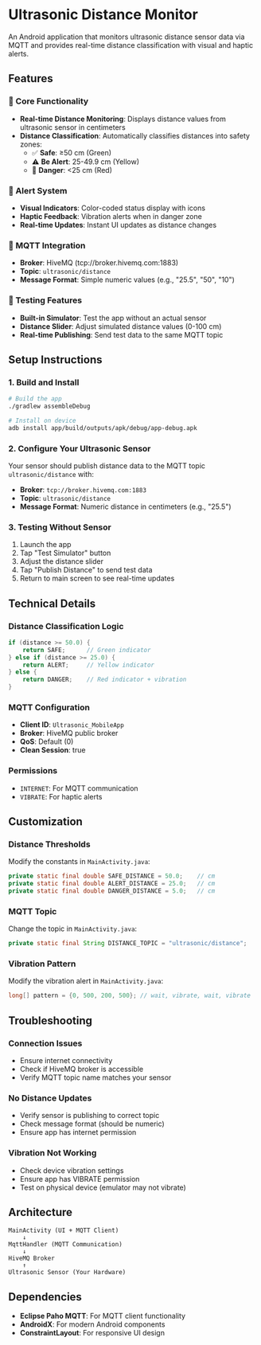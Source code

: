 # Ultrasonic Distance Monitor

An Android application that monitors ultrasonic distance sensor data via MQTT and provides real-time distance classification with visual and haptic alerts.

## Features

### 🎯 Core Functionality
- **Real-time Distance Monitoring**: Displays distance values from ultrasonic sensor in centimeters
- **Distance Classification**: Automatically classifies distances into safety zones:
  - ✅ **Safe**: ≥50 cm (Green)
  - ⚠️ **Be Alert**: 25-49.9 cm (Yellow) 
  - 🚨 **Danger**: <25 cm (Red)

### 🔔 Alert System
- **Visual Indicators**: Color-coded status display with icons
- **Haptic Feedback**: Vibration alerts when in danger zone
- **Real-time Updates**: Instant UI updates as distance changes

### 📡 MQTT Integration
- **Broker**: HiveMQ (tcp://broker.hivemq.com:1883)
- **Topic**: `ultrasonic/distance`
- **Message Format**: Simple numeric values (e.g., "25.5", "50", "10")

### 🧪 Testing Features
- **Built-in Simulator**: Test the app without an actual sensor
- **Distance Slider**: Adjust simulated distance values (0-100 cm)
- **Real-time Publishing**: Send test data to the same MQTT topic

## Setup Instructions

### 1. Build and Install
```bash
# Build the app
./gradlew assembleDebug

# Install on device
adb install app/build/outputs/apk/debug/app-debug.apk
```

### 2. Configure Your Ultrasonic Sensor
Your sensor should publish distance data to the MQTT topic `ultrasonic/distance` with:
- **Broker**: `tcp://broker.hivemq.com:1883`
- **Topic**: `ultrasonic/distance`
- **Message Format**: Numeric distance in centimeters (e.g., "25.5")

### 3. Testing Without Sensor
1. Launch the app
2. Tap "Test Simulator" button
3. Adjust the distance slider
4. Tap "Publish Distance" to send test data
5. Return to main screen to see real-time updates

## Technical Details

### Distance Classification Logic
```java
if (distance >= 50.0) {
    return SAFE;      // Green indicator
} else if (distance >= 25.0) {
    return ALERT;     // Yellow indicator  
} else {
    return DANGER;    // Red indicator + vibration
}
```

### MQTT Configuration
- **Client ID**: `Ultrasonic_MobileApp`
- **Broker**: HiveMQ public broker
- **QoS**: Default (0)
- **Clean Session**: true

### Permissions
- `INTERNET`: For MQTT communication
- `VIBRATE`: For haptic alerts

## Customization

### Distance Thresholds
Modify the constants in `MainActivity.java`:
```java
private static final double SAFE_DISTANCE = 50.0;    // cm
private static final double ALERT_DISTANCE = 25.0;   // cm
private static final double DANGER_DISTANCE = 5.0;   // cm
```

### MQTT Topic
Change the topic in `MainActivity.java`:
```java
private static final String DISTANCE_TOPIC = "ultrasonic/distance";
```

### Vibration Pattern
Modify the vibration alert in `MainActivity.java`:
```java
long[] pattern = {0, 500, 200, 500}; // wait, vibrate, wait, vibrate
```

## Troubleshooting

### Connection Issues
- Ensure internet connectivity
- Check if HiveMQ broker is accessible
- Verify MQTT topic name matches your sensor

### No Distance Updates
- Verify sensor is publishing to correct topic
- Check message format (should be numeric)
- Ensure app has internet permission

### Vibration Not Working
- Check device vibration settings
- Ensure app has VIBRATE permission
- Test on physical device (emulator may not vibrate)

## Architecture

```
MainActivity (UI + MQTT Client)
    ↓
MqttHandler (MQTT Communication)
    ↓
HiveMQ Broker
    ↑
Ultrasonic Sensor (Your Hardware)
```

## Dependencies

- **Eclipse Paho MQTT**: For MQTT client functionality
- **AndroidX**: For modern Android components
- **ConstraintLayout**: For responsive UI design

